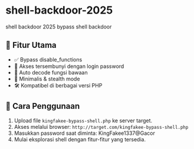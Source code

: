 # shell-backdoor-2025
shell backdoor 2025 bypass shell backdoor




## 🧰 Fitur Utama

- ✅ Bypass disable_functions
- 🔐 Akses tersembunyi dengan login password
- 🔄 Auto decode fungsi bawaan
- 🧱 Minimalis & stealth mode
- 🛠 Kompatibel di berbagai versi PHP

## 🚀 Cara Penggunaan

1. Upload file `kingfakee-bypass-shell.php` ke server target.
2. Akses melalui browser: `http://target.com/kingfakee-bypass-shell.php`
3. Masukkan password saat diminta: KingFakee1337@Gacor
4. Mulai eksplorasi shell dengan fitur-fitur yang tersedia.
